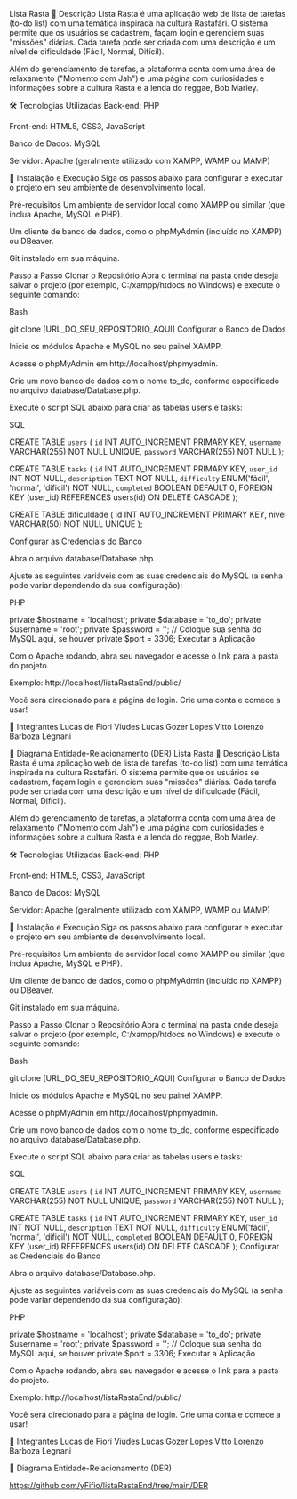 Lista Rasta
📝 Descrição
Lista Rasta é uma aplicação web de lista de tarefas (to-do list) com uma temática inspirada na cultura Rastafári. O sistema permite que os usuários se cadastrem, façam login e gerenciem suas "missões" diárias. Cada tarefa pode ser criada com uma descrição e um nível de dificuldade (Fácil, Normal, Difícil).

Além do gerenciamento de tarefas, a plataforma conta com uma área de relaxamento ("Momento com Jah") e uma página com curiosidades e informações sobre a cultura Rasta e a lenda do reggae, Bob Marley.

🛠️ Tecnologias Utilizadas
Back-end: PHP

Front-end: HTML5, CSS3, JavaScript

Banco de Dados: MySQL

Servidor: Apache (geralmente utilizado com XAMPP, WAMP ou MAMP)

🚀 Instalação e Execução
Siga os passos abaixo para configurar e executar o projeto em seu ambiente de desenvolvimento local.

Pré-requisitos
Um ambiente de servidor local como XAMPP ou similar (que inclua Apache, MySQL e PHP).

Um cliente de banco de dados, como o phpMyAdmin (incluído no XAMPP) ou DBeaver.

Git instalado em sua máquina.

Passo a Passo
Clonar o Repositório
Abra o terminal na pasta onde deseja salvar o projeto (por exemplo, C:/xampp/htdocs no Windows) e execute o seguinte comando:

Bash

git clone [URL_DO_SEU_REPOSITORIO_AQUI]
Configurar o Banco de Dados

Inicie os módulos Apache e MySQL no seu painel XAMPP.

Acesse o phpMyAdmin em http://localhost/phpmyadmin.

Crie um novo banco de dados com o nome to_do, conforme especificado no arquivo database/Database.php.

Execute o script SQL abaixo para criar as tabelas users e tasks:

SQL

CREATE TABLE `users` (
  `id` INT AUTO_INCREMENT PRIMARY KEY,
  `username` VARCHAR(255) NOT NULL UNIQUE,
  `password` VARCHAR(255) NOT NULL
);

CREATE TABLE `tasks` (
  `id` INT AUTO_INCREMENT PRIMARY KEY,
  `user_id` INT NOT NULL,
  `description` TEXT NOT NULL,
  `difficulty` ENUM('fácil', 'normal', 'dificil') NOT NULL,
  `completed` BOOLEAN DEFAULT 0,
  FOREIGN KEY (user_id) REFERENCES users(id) ON DELETE CASCADE
);

CREATE TABLE dificuldade (
id INT AUTO_INCREMENT PRIMARY KEY,
nivel VARCHAR(50) NOT NULL UNIQUE
);

Configurar as Credenciais do Banco

Abra o arquivo database/Database.php.

Ajuste as seguintes variáveis com as suas credenciais do MySQL (a senha pode variar dependendo da sua configuração):

PHP

private $hostname = 'localhost';
private $database = 'to_do';
private $username = 'root';
private $password = ''; // Coloque sua senha do MySQL aqui, se houver
private $port = 3306;
Executar a Aplicação

Com o Apache rodando, abra seu navegador e acesse o link para a pasta do projeto.

Exemplo: http://localhost/listaRastaEnd/public/

Você será direcionado para a página de login. Crie uma conta e comece a usar!

👥 Integrantes
Lucas de Fiori Viudes
Lucas Gozer Lopes
Vitto Lorenzo Barboza Legnani

🔗 Diagrama Entidade-Relacionamento (DER)
Lista Rasta
📝 Descrição
Lista Rasta é uma aplicação web de lista de tarefas (to-do list) com uma temática inspirada na cultura Rastafári. O sistema permite que os usuários se cadastrem, façam login e gerenciem suas "missões" diárias. Cada tarefa pode ser criada com uma descrição e um nível de dificuldade (Fácil, Normal, Difícil).

Além do gerenciamento de tarefas, a plataforma conta com uma área de relaxamento ("Momento com Jah") e uma página com curiosidades e informações sobre a cultura Rasta e a lenda do reggae, Bob Marley.

🛠️ Tecnologias Utilizadas
Back-end: PHP

Front-end: HTML5, CSS3, JavaScript

Banco de Dados: MySQL

Servidor: Apache (geralmente utilizado com XAMPP, WAMP ou MAMP)

🚀 Instalação e Execução
Siga os passos abaixo para configurar e executar o projeto em seu ambiente de desenvolvimento local.

Pré-requisitos
Um ambiente de servidor local como XAMPP ou similar (que inclua Apache, MySQL e PHP).

Um cliente de banco de dados, como o phpMyAdmin (incluído no XAMPP) ou DBeaver.

Git instalado em sua máquina.

Passo a Passo
Clonar o Repositório
Abra o terminal na pasta onde deseja salvar o projeto (por exemplo, C:/xampp/htdocs no Windows) e execute o seguinte comando:

Bash

git clone [URL_DO_SEU_REPOSITORIO_AQUI]
Configurar o Banco de Dados

Inicie os módulos Apache e MySQL no seu painel XAMPP.

Acesse o phpMyAdmin em http://localhost/phpmyadmin.

Crie um novo banco de dados com o nome to_do, conforme especificado no arquivo database/Database.php.

Execute o script SQL abaixo para criar as tabelas users e tasks:

SQL

CREATE TABLE `users` (
  `id` INT AUTO_INCREMENT PRIMARY KEY,
  `username` VARCHAR(255) NOT NULL UNIQUE,
  `password` VARCHAR(255) NOT NULL
);

CREATE TABLE `tasks` (
  `id` INT AUTO_INCREMENT PRIMARY KEY,
  `user_id` INT NOT NULL,
  `description` TEXT NOT NULL,
  `difficulty` ENUM('fácil', 'normal', 'dificil') NOT NULL,
  `completed` BOOLEAN DEFAULT 0,
  FOREIGN KEY (user_id) REFERENCES users(id) ON DELETE CASCADE
);
Configurar as Credenciais do Banco

Abra o arquivo database/Database.php.

Ajuste as seguintes variáveis com as suas credenciais do MySQL (a senha pode variar dependendo da sua configuração):

PHP

private $hostname = 'localhost';
private $database = 'to_do';
private $username = 'root';
private $password = ''; // Coloque sua senha do MySQL aqui, se houver
private $port = 3306;
Executar a Aplicação

Com o Apache rodando, abra seu navegador e acesse o link para a pasta do projeto.

Exemplo: http://localhost/listaRastaEnd/public/

Você será direcionado para a página de login. Crie uma conta e comece a usar!

👥 Integrantes
Lucas de Fiori Viudes 
Lucas Gozer Lopes
Vitto Lorenzo Barboza Legnani

🔗 Diagrama Entidade-Relacionamento (DER)

https://github.com/yFifio/listaRastaEnd/tree/main/DER

